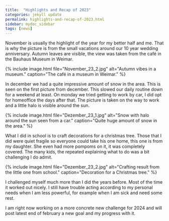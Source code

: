 ```yaml
---
title:  "Highlights and Recap of 2023"
categories: jekyll update
permalink: highlights-and-recap-of-2023.html
sidebar: mydoc_sidebar
tags: [news]
---
```


November is usually the highlight of the year for my better half and me. That is why the picture is from the small vacations around our 10 year wedding anniversary. Autumn leaves are visible, the view was taken from the café in the Bauhaus Museum in Weimar.

{% include image.html file="November_23_2.jpg" alt="Autumn vibes in a museum." caption="The café in a museum in Weimar." %}

In december we had a quite impressive amount of snow in the area. This is seen on the first picture from december. This slowed our daily routine down for a weekend at least. On monday we tried getting to work by car, I did opt for homeoffice the days after that. The picture is taken on the way to work and a little halo is visible around the sun.

{% include image.html file="Dezember_23_1.jpg" alt="Snow with halo around the sun seen from a car." caption="Quite huge amount of snow in the area." %}

What I did in school is to craft decorations for a christmas tree. Those that I did were quiet fragile so everyone could take his one home, this one is from my daughter. She even had more pompoms on it, it was completely covered. The many kids, the repeated explaining what to do was a bit challenging I do admit.

{% include image.html file="Dezember_23_2.jpg" alt="Crafting result from the little one from school." caption="Decoration for a Christmas tree." %}

I challenged myself much more than I did the years before. Most of the time it worked out nicely. I still have trouble acting according to my personal needs when I am less powerful, for example when I am sick and need some rest.

I am right now working on a more concrete new challenge for 2024 and will post latest end of february a new goal and my progress with it.
